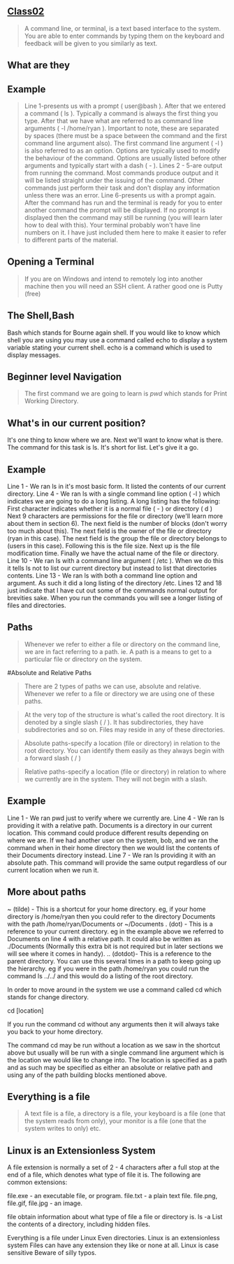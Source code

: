 ## [Class02](/Class02)

>A command line, or terminal, is a text based interface to the system. You are able to enter commands by typing them on the keyboard and feedback will be given to you similarly as text.

## What are they

## Example

>Line 1-presents us with a prompt ( user@bash ). After that we entered a command ( ls ). Typically a command is always the first thing you type. After that we have what are referred to as command line arguments ( -l /home/ryan ). Important to note, these are separated by spaces (there must be a space between the command and the first command line argument also). The first command line argument ( -l ) is also referred to as an option. Options are typically used to modify the behaviour of the command. Options are usually listed before other arguments and typically start with a dash ( - ).
Lines 2 - 5-are output from running the command. Most commands produce output and it will be listed straight under the issuing of the command. Other commands just perform their task and don't display any information unless there was an error.
Line 6-presents us with a prompt again. After the command has run and the terminal is ready for you to enter another command the prompt will be displayed. If no prompt is displayed then the command may still be running (you will learn later how to deal with this).
Your terminal probably won't have line numbers on it. I have just included them here to make it easier to refer to different parts of the material.

## Opening a Terminal

>If you are on Windows and intend to remotely log into another machine then you will need an SSH client. A rather good one is Putty (free)

## The Shell,Bash

Bash which stands for Bourne again shell. 
If you would like to know which shell you are using you may use a command called echo to display a system variable stating your current shell. echo is a command which is used to display messages.

## Beginner level Navigation

>The first command we are going to learn is *pwd* which stands for Print Working Directory. 

## What's in our current position?

It's one thing to know where we are. Next we'll want to know what is there. The command for this task is ls. It's short for list. Let's give it a go.

## Example

Line 1 - We ran ls in it's most basic form. It listed the contents of our current directory.
Line 4 - We ran ls with a single command line option ( -l ) which indicates we are going to do a long listing. A long listing has the following:
First character indicates whether it is a normal file ( - ) or directory ( d )
Next 9 characters are permissions for the file or directory (we'll learn more about them in section 6).
The next field is the number of blocks (don't worry too much about this).
The next field is the owner of the file or directory (ryan in this case).
The next field is the group the file or directory belongs to (users in this case).
Following this is the file size.
Next up is the file modification time.
Finally we have the actual name of the file or directory.
Line 10 - We ran ls with a command line argument ( /etc ). When we do this it tells ls not to list our current directory but instead to list that directories contents.
Line 13 - We ran ls with both a command line option and argument. As such it did a long listing of the directory /etc.
Lines 12 and 18 just indicate that I have cut out some of the commands normal output for brevities sake. When you run the commands you will see a longer listing of files and directories.


## Paths

>Whenever we refer to either a file or directory on the command line, we are in fact referring to a path. ie. A path is a means to get to a particular file or directory on the system.

#Absolute and Relative Paths

>There are 2 types of paths we can use, absolute and relative. Whenever we refer to a file or directory we are using one of these paths.

>At the very top of the structure is what's called the root directory. It is denoted by a single slash ( / ). It has subdirectories, they have subdirectories and so on. Files may reside in any of these directories.

>Absolute paths-specify a location (file or directory) in relation to the root directory. You can identify them easily as they always begin with a forward slash ( / )

>Relative paths-specify a location (file or directory) in relation to where we currently are in the system. They will not begin with a slash.

## Example

Line 1 - We ran pwd just to verify where we currently are.
Line 4 - We ran ls providing it with a relative path. Documents is a directory in our current location. This command could produce different results depending on where we are. If we had another user on the system, bob, and we ran the command when in their home directory then we would list the contents of their Documents directory instead.
Line 7 - We ran ls providing it with an absolute path. This command will provide the same output regardless of our current location when we run it.

## More about paths

~ (tilde) - This is a shortcut for your home directory. eg, if your home directory is /home/ryan then you could refer to the directory Documents with the path /home/ryan/Documents or ~/Documents
. (dot) - This is a reference to your current directory. eg in the example above we referred to Documents on line 4 with a relative path. It could also be written as ./Documents (Normally this extra bit is not required but in later sections we will see where it comes in handy).
.. (dotdot)- This is a reference to the parent directory. You can use this several times in a path to keep going up the hierarchy. eg if you were in the path /home/ryan you could run the command ls ../../ and this would do a listing of the root directory.

In order to move around in the system we use a command called cd which stands for change directory. 

cd [location]

If you run the command cd without any arguments then it will always take you back to your home directory.

The command cd may be run without a location as we saw in the shortcut above but usually will be run with a single command line argument which is the location we would like to change into. The location is specified as a path and as such may be specified as either an absolute or relative path and using any of the path building blocks mentioned above.

## Everything is a file

>A text file is a file, a directory is a file, your keyboard is a file (one that the system reads from only), your monitor is a file (one that the system writes to only) etc. 

## Linux is an Extensionless System

 A file extension is normally a set of 2 - 4 characters after a full stop at the end of a file, which denotes what type of file it is. The following are common extensions:

file.exe - an executable file, or program.
file.txt - a plain text file.
file.png, file.gif, file.jpg - an image.

file
obtain information about what type of file a file or directory is.
ls -a
List the contents of a directory, including hidden files.

Everything is a file under Linux
Even directories.
Linux is an extensionless system
Files can have any extension they like or none at all.
Linux is case sensitive
Beware of silly typos.